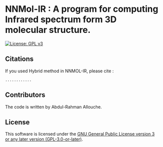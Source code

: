 NNMol-IR : A program for computing Infrared spectrum form 3D molecular structure.
=============================================================================

[![License: GPL v3](https://img.shields.io/badge/License-GPLv3-blue.svg)](https://www.gnu.org/licenses/gpl-3.0)


## Citations

If you used Hybrid method in NNMOL-IR, please cite :

    ............

## Contributors

The code is written by Abdul-Rahman Allouche.
    
 ## License

This software is licensed under the [GNU General Public License version 3 or any later version (GPL-3.0-or-later)](https://www.gnu.org/licenses/gpl.txt).


 
